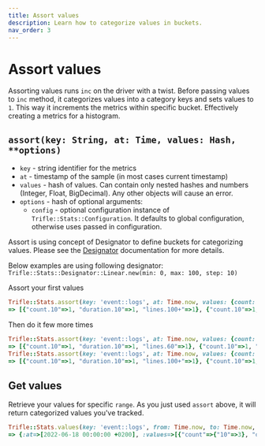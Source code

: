 ```yaml
---
title: Assort values
description: Learn how to categorize values in buckets.
nav_order: 3
---
```


# Assort values

Assorting values runs `inc` on the driver with a twist. Before passing values to `inc` method, it categorizes values into a category keys and sets values to `1`. This way it increments the metrics within specific bucket. Effectively creating a metrics for a histogram.

## `assort(key: String, at: Time, values: Hash, **options)`
- `key` - string identifier for the metrics
- `at` - timestamp of the sample (in most cases current timestamp)
- `values` - hash of values. Can contain only nested hashes and numbers (Integer, Float, BigDecimal). Any other objects will cause an error.
- `options` - hash of optional arguments:
    - `config` - optional configuration instance of `Trifle::Stats::Configuration`. It defaults to global configuration, otherwise uses passed in configuration.

Assort is using concept of Designator to define buckets for categorizing values. Please see the [Designator](../designators) documentation for more details.

Below examples are using following designator: `Trifle::Stats::Designator::Linear.new(min: 0, max: 100, step: 10)`

Assort your first values

```ruby
Trifle::Stats.assort(key: 'event::logs', at: Time.now, values: {count: 1, duration: 2, lines: 241})
=> [{"count.10"=>1, "duration.10"=>1, "lines.100+"=>1}, {"count.10"=>1, "duration.10"=>1, "lines.100+"=>1}]
```

Then do it few more times

```ruby
Trifle::Stats.assort(key: 'event::logs', at: Time.now, values: {count: 1, duration: 1, lines: 56})
=> [{"count.10"=>1, "duration.10"=>1, "lines.60"=>1}, {"count.10"=>1, "duration.10"=>1, "lines.60"=>1}]
Trifle::Stats.assort(key: 'event::logs', at: Time.now, values: {count: 1, duration: 5, lines: 361})
=> [{"count.10"=>1, "duration.10"=>1, "lines.100+"=>1}, {"count.10"=>1, "duration.10"=>1, "lines.100+"=>1}]
```

## Get values

Retrieve your values for specific `range`. As you just used `assort` above, it will return categorized values you've tracked.

```ruby
Trifle::Stats.values(key: 'event::logs', from: Time.now, to: Time.now, range: :day)
=> {:at=>[2022-06-18 00:00:00 +0200], :values=>[{"count"=>{"10"=>3}, "duration"=>{"10"=>3}, "lines"=>{"100+"=>2, "60"=>1}}]}
```
